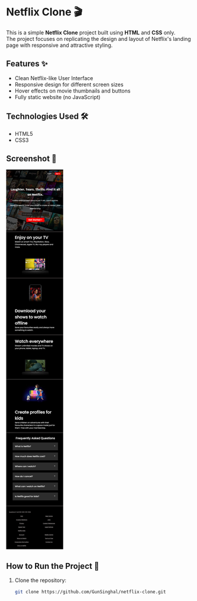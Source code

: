 # Netflix Clone 🎬

This is a simple **Netflix Clone** project built using **HTML** and **CSS** only.  
The project focuses on replicating the design and layout of Netflix's landing page with responsive and attractive styling.

## Features ✨

- Clean Netflix-like User Interface
- Responsive design for different screen sizes
- Hover effects on movie thumbnails and buttons
- Fully static website (no JavaScript)

## Technologies Used 🛠️

- HTML5
- CSS3

## Screenshot 📸

![Full Page Screenshot](screenshot.html.png)

## How to Run the Project 🚀

1. Clone the repository:
   ```bash
   git clone https://github.com/GunSinghal/netflix-clone.git
   ```
